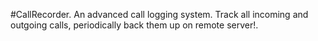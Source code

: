 #CallRecorder.
An advanced call logging system. Track all incoming and outgoing calls, periodically back them up on remote server!.
